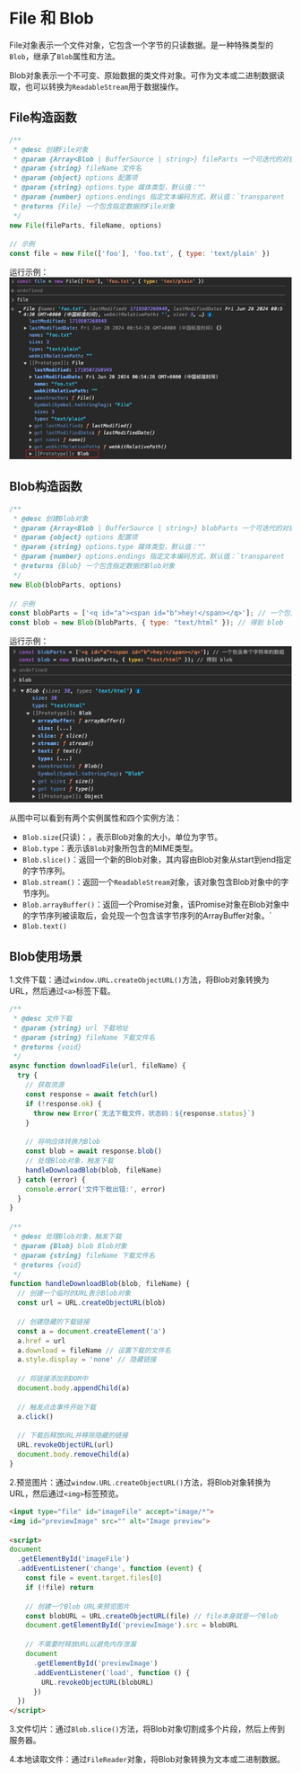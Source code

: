 # File 和 Blob
File对象表示一个文件对象，它包含一个字节的只读数据。是一种特殊类型的`Blob`，继承了`Blob`属性和方法。

Blob对象表示一个不可变、原始数据的类文件对象。可作为文本或二进制数据读取，也可以转换为`ReadableStream`用于数据操作。

## File构造函数
```javascript
/**
 * @desc 创建File对象
 * @param {Array<Blob | BufferSource | string>} fileParts 一个可迭代的对象
 * @param {string} fileName 文件名
 * @param {object} options 配置项
 * @param {string} options.type 媒体类型，默认值：""
 * @param {number} options.endings 指定文本编码方式，默认值：`transparent
 * @returns {File} 一个包含指定数据的File对象
 */
new File(fileParts, fileName, options)

// 示例
const file = new File(['foo'], 'foo.txt', { type: 'text/plain' })
```
运行示例：
<img src='../../public/file实例.png' />

## Blob构造函数
```javascript
/**
 * @desc 创建Blob对象
 * @param {Array<Blob | BufferSource | string>} blobParts 一个可迭代的对象
 * @param {object} options 配置项
 * @param {string} options.type 媒体类型，默认值：""
 * @param {number} options.endings 指定文本编码方式，默认值：`transparent
 * @returns {Blob} 一个包含指定数据的Blob对象
 */
new Blob(blobParts, options)

// 示例
const blobParts = ['<q id="a"><span id="b">hey!</span></q>']; // 一个包含单个字符串的数组
const blob = new Blob(blobParts, { type: "text/html" }); // 得到 blob
```
运行示例：
<img src='../../public/blob实例.png' />

从图中可以看到有两个实例属性和四个实例方法：
- `Blob.size`(只读)：，表示Blob对象的大小，单位为字节。
- `Blob.type`：表示该`Blob`对象所包含的MIME类型。
- `Blob.slice()`：返回一个新的Blob对象，其内容由Blob对象从start到end指定的字节序列。
- `Blob.stream()`：返回一个`ReadableStream`对象，该对象包含Blob对象中的字节序列。
- `Blob.arrayBuffer()`：返回一个Promise对象，该Promise对象在Blob对象中的字节序列被读取后，会兑现一个包含该字节序列的ArrayBuffer对象。`
- `Blob.text()`

## Blob使用场景
1.文件下载：通过`window.URL.createObjectURL()`方法，将Blob对象转换为URL，然后通过`<a>`标签下载。
```javascript
/**
 * @desc 文件下载
 * @param {string} url 下载地址
 * @param {string} fileName 下载文件名
 * @returns {void}
 */
async function downloadFile(url, fileName) {
  try {
    // 获取资源
    const response = await fetch(url)
    if (!response.ok) {
      throw new Error(`无法下载文件，状态码：${response.status}`)
    }

    // 将响应体转换为Blob
    const blob = await response.blob()
    // 处理Blob对象，触发下载
    handleDownloadBlob(blob, fileName)
  } catch (error) {
    console.error('文件下载出错:', error)
  }
}

/**
 * @desc 处理Blob对象，触发下载
 * @param {Blob} blob Blob对象
 * @param {string} fileName 下载文件名
 * @returns {void}
 */
function handleDownloadBlob(blob, fileName) {
  // 创建一个临时的URL表示Blob对象
  const url = URL.createObjectURL(blob)

  // 创建隐藏的下载链接
  const a = document.createElement('a')
  a.href = url
  a.download = fileName // 设置下载的文件名
  a.style.display = 'none' // 隐藏链接

  // 将链接添加到DOM中
  document.body.appendChild(a)

  // 触发点击事件开始下载
  a.click()

  // 下载后释放URL并移除隐藏的链接
  URL.revokeObjectURL(url)
  document.body.removeChild(a)
}
```
2.预览图片：通过`window.URL.createObjectURL()`方法，将Blob对象转换为URL，然后通过`<img>`标签预览。
```html
<input type="file" id="imageFile" accept="image/*">
<img id="previewImage" src="" alt="Image preview">

<script>
document
  .getElementById('imageFile')
  .addEventListener('change', function (event) {
    const file = event.target.files[0]
    if (!file) return

    // 创建一个Blob URL来预览图片
    const blobURL = URL.createObjectURL(file) // file本身就是一个Blob
    document.getElementById('previewImage').src = blobURL

    // 不需要时释放URL以避免内存泄漏
    document
      .getElementById('previewImage')
      .addEventListener('load', function () {
        URL.revokeObjectURL(blobURL)
      })
  })
</script>
```
<!-- todo：待补充 -->
3.文件切片：通过`Blob.slice()`方法，将Blob对象切割成多个片段，然后上传到服务器。
<!-- todo：待补充 -->
4.本地读取文件：通过`FileReader`对象，将Blob对象转换为文本或二进制数据。